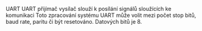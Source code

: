 UART
UART přijímač vysílač slouží k posílání signálů sloužících ke komunikaci
Toto zpracování systému UART může volit mezi počet stop bitů, baud rate, paritu či být resetováno. Datových bitů je 8.
